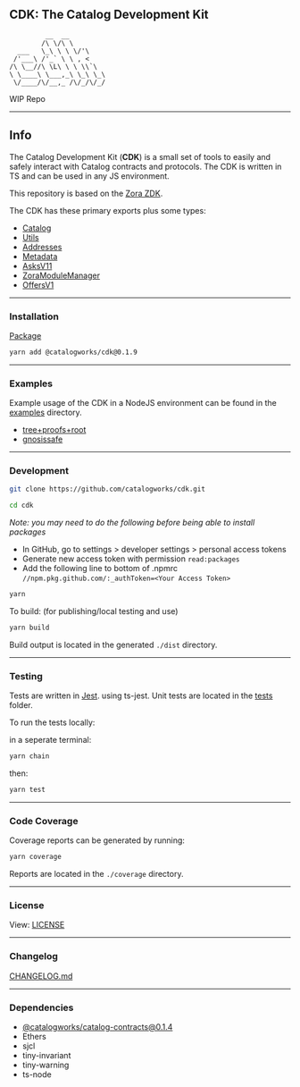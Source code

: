 ## CDK: The Catalog Development Kit

```
         __  __
        /\ \/\ \
  ___   \_\ \ \ \/'\
 /'___\ /'_` \ \ , <
/\ \__//\ \L\ \ \ \\`\
\ \____\ \___,_\ \_\ \_\
 \/____/\/__,_ /\/_/\/_/

```

WIP Repo

---

## Info

The Catalog Development Kit (**CDK**) is a small set of tools to easily and safely interact with Catalog contracts and protocols.
The CDK is written in TS and can be used in any JS environment.

This repository is based on the [Zora ZDK](https://github.com/ourzora/zdk).

The CDK has these primary exports plus some types:

- [Catalog](docs/catalog.md)
- [Utils](src/utils.ts)
- [Addresses](src/addresses.ts)
- [Metadata](src/metadata.ts)
- [AsksV11](src/asksv11.ts)
- [ZoraModuleManager](src/zoramodulemanager.ts)
- [OffersV1](src/offersv1.ts)

---

### Installation

[Package](https://github.com/catalogworks/cdk/packages/1173720)

```bash
yarn add @catalogworks/cdk@0.1.9
```

---

### Examples

Example usage of the CDK in a NodeJS environment can be found in the [examples](./examples) directory.

- [tree+proofs+root](./examples/scripts/treeproofdb.ts)
- [gnosissafe](./examples/scripts/connectsafe.ts)

---

### Development

```bash
git clone https://github.com/catalogworks/cdk.git
```

```bash
cd cdk
```

_Note: you may need to do the following before being able to install packages_

- In GitHub, go to settings > developer settings > personal access tokens
- Generate new access token with permission `read:packages`
- Add the following line to bottom of .npmrc `//npm.pkg.github.com/:_authToken=<Your Access Token>`

```bash
yarn
```

To build: (for publishing/local testing and use)

```bash
yarn build
```

Build output is located in the generated `./dist` directory.

---

### Testing

Tests are written in [Jest](https://jestjs.io/). using ts-jest.
Unit tests are located in the [tests](./tests) folder.

To run the tests locally:

in a seperate terminal:

```bash
yarn chain
```

then:

```bash
yarn test
```

---

### Code Coverage

Coverage reports can be generated by running:

```bash
yarn coverage
```

Reports are located in the `./coverage` directory.

---

### License

View: [LICENSE](./LICENSE)

---

### Changelog

[CHANGELOG.md](./CHANGELOG.md)

---

### Dependencies

- [@catalogworks/catalog-contracts@0.1.4](https://github.com/catalogworks/catalog-contracts/packages/1165811)
- Ethers
- sjcl
- tiny-invariant
- tiny-warning
- ts-node
